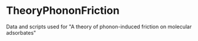 # TheoryPhononFriction
 Data and scripts used for "A theory of phonon-induced friction on molecular adsorbates"
